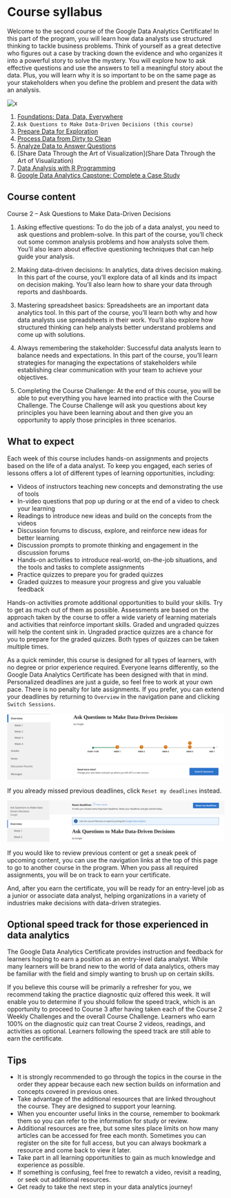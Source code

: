 # Course syllabus

Welcome to the second course of the Google Data Analytics Certificate! In this part of the program, you will learn how data analysts use structured thinking to tackle business problems. Think of yourself as a great detective who figures out a case by tracking down the evidence and who organizes it into a powerful story to solve the mystery. You will explore how to ask effective questions and use the answers to tell a meaningful story about the data. Plus, you will learn why it is so important to be on the same page as your stakeholders when you define the problem and present the data with an analysis.

![x](./Google_DA-couse-2_Progresses.png)

1. [Foundations: Data, Data, Everywhere](https://www.coursera.org/learn/foundations-data/home/welcome)
2. `Ask Questions to Make Data-Driven Decisions (this course)`
3. [Prepare Data for Exploration](https://www.coursera.org/learn/data-preparation/home/welcome)
4. [Process Data from Dirty to Clean](https://www.coursera.org/learn/process-data/home/welcome)
5. [Analyze Data to Answer Questions](https://www.coursera.org/learn/analyze-data/home/welcome)
6. [Share Data Through the Art of Visualization](Share Data Through the Art of Visualization)
7. [Data Analysis with R Programming](https://www.coursera.org/learn/data-analysis-r/home/welcome)
8. [Google Data Analytics Capstone: Complete a Case Study](https://www.coursera.org/learn/google-data-analytics-capstone/home/welcome)

## Course content

Course 2 – Ask Questions to Make Data-Driven Decisions

1. Asking effective questions: To do the job of a data analyst, you need to ask questions and problem-solve. In this part of the course, you’ll check out some common analysis problems and how analysts solve them. You’ll also learn about effective questioning techniques that can help guide your analysis.

2. Making data-driven decisions: In analytics, data drives decision making. In this part of the course, you’ll explore data of all kinds and its impact on decision making. You’ll also learn how to share your data through reports and dashboards.

3. Mastering spreadsheet basics: Spreadsheets are an important data analytics tool. In this part of the course, you’ll learn both why and how data analysts use spreadsheets in their work. You’ll also explore how structured thinking can help analysts better understand problems and come up with solutions.

4. Always remembering the stakeholder: Successful data analysts learn to balance needs and expectations. In this part of the course, you’ll learn strategies for managing the expectations of stakeholders while establishing clear communication with your team to achieve your objectives.  

5. Completing the Course Challenge: At the end of this course, you will be able to put everything you have learned into practice with the Course Challenge. The Course Challenge will ask you questions about key principles you have been learning about and then give you an opportunity to apply those principles in three scenarios.

## What to expect

Each week of this course includes hands-on assignments and projects based on the life of a data analyst. To keep you engaged, each series of lessons offers a lot of different types of learning opportunities, including:

- Videos of instructors teaching new concepts and demonstrating the use of tools
- In-video questions that pop up during or at the end of a video to check your learning
- Readings to introduce new ideas and build on the concepts from the videos
- Discussion forums to discuss, explore, and reinforce new ideas for better learning
- Discussion prompts to promote thinking and engagement in the discussion forums
- Hands-on activities to introduce real-world, on-the-job situations, and the tools and tasks to complete assignments
- Practice quizzes to prepare you for graded quizzes
- Graded quizzes to measure your progress and give you valuable feedback

Hands-on activities promote additional opportunities to build your skills. Try to get as much out of them as possible. Assessments are based on the approach taken by the course to offer a wide variety of learning materials and activities that reinforce important skills. Graded and ungraded quizzes will  help the content sink in. Ungraded practice quizzes are a chance for you to prepare for the graded quizzes. Both types of quizzes can be taken multiple times. 

As a quick reminder, this course is designed for all types of learners, with no degree or prior experience required. Everyone learns differently, so the Google Data Analytics Certificate has been designed with that in mind. Personalized deadlines are just a guide, so feel free to work at your own pace. There is no penalty for late assignments. If you prefer, you can extend your deadlines by returning to `Overview` in the navigation pane and clicking  `Switch Sessions`.

![x](c2-w1-p2-switch-Sessions.png)

If you already missed previous deadlines, click `Reset my deadlines` instead.

![x](c2-w1-p2-reset-deadlines.png)

If you would like to review previous content or get a sneak peek of upcoming content, you can use the navigation links at the top of this page to go to another course in the program. When you pass all required assignments, you will be on track to earn your certificate.

And, after you earn the certificate, you will be ready for an entry-level job as a junior or associate data analyst, helping organizations in a variety of industries make decisions with data-driven strategies.

## Optional speed track for those experienced in data analytics

The Google Data Analytics Certificate provides instruction and feedback for learners hoping to earn a position as an entry-level data analyst. While many learners will be brand new to the world of data analytics, others may be familiar with the field and simply wanting to brush up on certain skills.

If you believe this course will be primarily a refresher for you, we recommend taking the practice diagnostic quiz offered this week. It will enable you to determine if you should follow the speed track, which is an opportunity to proceed to Course 3 after having taken each of the Course 2 Weekly Challenges and the overall Course Challenge. Learners who earn 100% on the diagnostic quiz can treat Course 2 videos, readings, and activities as optional. Learners following the speed track are still able to earn the certificate.

## Tips

- It is strongly recommended to go through the topics in the course in the order they appear because each new section builds on information and concepts covered in previous ones.
- Take advantage of the additional resources that are linked throughout the course. They are designed to support your learning.
- When you encounter useful links in the course, remember to bookmark them so you can refer to the information for study or review.
- Additional resources are free, but some sites place limits on how many articles can be accessed for free each month. Sometimes you can register on the site for full access, but you can always bookmark a resource and come back to view it later.
- Take part in all learning opportunities to gain as much knowledge and experience as possible.
- If something is confusing, feel free to rewatch a video, revisit a reading, or seek out additional resources.
- Get ready to take the next step in your data analytics journey!
